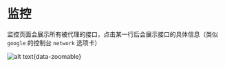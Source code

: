 # 监控

监控页面会展示所有被代理的接口，点击某一行后会展示接口的具体信息（类似 `google` 的控制台 `network` 选项卡）

![alt text](https://g.gumingnc.com/u/mTwOk1X/20241024193908.jpg){data-zoomable}